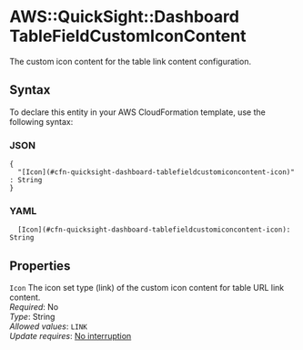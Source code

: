 # AWS::QuickSight::Dashboard TableFieldCustomIconContent<a name="aws-properties-quicksight-dashboard-tablefieldcustomiconcontent"></a>

The custom icon content for the table link content configuration\.

## Syntax<a name="aws-properties-quicksight-dashboard-tablefieldcustomiconcontent-syntax"></a>

To declare this entity in your AWS CloudFormation template, use the following syntax:

### JSON<a name="aws-properties-quicksight-dashboard-tablefieldcustomiconcontent-syntax.json"></a>

```
{
  "[Icon](#cfn-quicksight-dashboard-tablefieldcustomiconcontent-icon)" : String
}
```

### YAML<a name="aws-properties-quicksight-dashboard-tablefieldcustomiconcontent-syntax.yaml"></a>

```
  [Icon](#cfn-quicksight-dashboard-tablefieldcustomiconcontent-icon): String
```

## Properties<a name="aws-properties-quicksight-dashboard-tablefieldcustomiconcontent-properties"></a>

`Icon` <a name="cfn-quicksight-dashboard-tablefieldcustomiconcontent-icon"></a>
The icon set type \(link\) of the custom icon content for table URL link content\.  
_Required_: No  
_Type_: String  
_Allowed values_: `LINK`  
_Update requires_: [No interruption](https://docs.aws.amazon.com/AWSCloudFormation/latest/UserGuide/using-cfn-updating-stacks-update-behaviors.html#update-no-interrupt)
